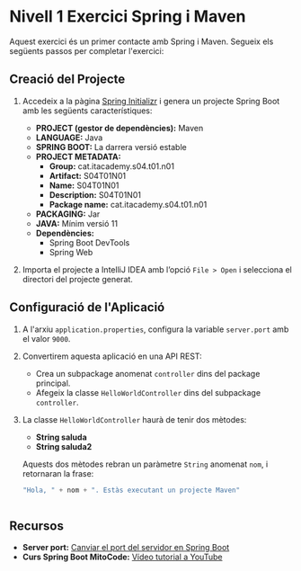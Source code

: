 # Nivell 1 Exercici Spring i Maven

Aquest exercici és un primer contacte amb Spring i Maven. Segueix els següents passos per completar l'exercici:

## Creació del Projecte

1. Accedeix a la pàgina [Spring Initializr](https://start.spring.io/) i genera un projecte Spring Boot amb les següents característiques:

    - **PROJECT (gestor de dependències):** Maven
    - **LANGUAGE:** Java
    - **SPRING BOOT:** La darrera versió estable
    - **PROJECT METADATA:**
        - **Group:** cat.itacademy.s04.t01.n01
        - **Artifact:** S04T01N01
        - **Name:** S04T01N01
        - **Description:** S04T01N01
        - **Package name:** cat.itacademy.s04.t01.n01
    - **PACKAGING:** Jar
    - **JAVA:** Mínim versió 11
    - **Dependències:**
        - Spring Boot DevTools
        - Spring Web

2. Importa el projecte a IntelliJ IDEA amb l’opció `File > Open` i selecciona el directori del projecte generat.

## Configuració de l'Aplicació

1. A l'arxiu `application.properties`, configura la variable `server.port` amb el valor `9000`.

2. Convertirem aquesta aplicació en una API REST:
    - Crea un subpackage anomenat `controller` dins del package principal.
    - Afegeix la classe `HelloWorldController` dins del subpackage `controller`.

3. La classe `HelloWorldController` haurà de tenir dos mètodes:
    - **String saluda**
    - **String saluda2**

   Aquests dos mètodes rebran un paràmetre `String` anomenat `nom`, i retornaran la frase:

   ```java
   "Hola, " + nom + ". Estàs executant un projecte Maven"



## Recursos

- **Server port:** [Canviar el port del servidor en Spring Boot](https://www.baeldung.com/spring-boot-change-port)
- **Curs Spring Boot MitoCode:** [Vídeo tutorial a YouTube](https://www.youtube.com/watch?v=ltA-mIYyxhY)
